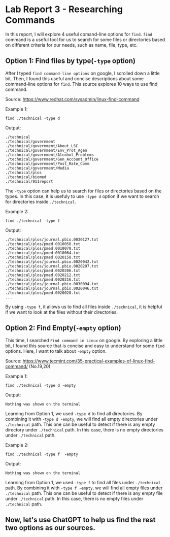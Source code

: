 # Lab Report 3 - Researching Commands
In this report, I will explore 4 useful comand-line options for `find`. `find` command is a useful tool for us to search for some files or directories based on different criteria for our needs, such as name, file, type, etc.

## Option 1: Find files by type(`-type` option)

After I typed `find command-line options` on google, I scrolled down a little bit. Then, I found this useful and concise descriptions about some command-line options for `find`. This source explores 10 ways to use find command.

Source: https://www.redhat.com/sysadmin/linux-find-command

Example 1:

```
find ./technical -type d
```
Output:
```
./technical
./technical/government
./technical/government/About_LSC
./technical/government/Env_Prot_Agen
./technical/government/Alcohol_Problems
./technical/government/Gen_Account_Office
./technical/government/Post_Rate_Comm
./technical/government/Media
./technical/plos
./technical/biomed
./technical/911report
```
The `-type` option can help us to search for files or directories based on the types. In this case, it is usefuly to use `-type d` option if we want to search for directories inside `./technical`.

Example 2:

```
find ./technical -type f
```
Output:
```
./technical/plos/journal.pbio.0030127.txt
./technical/plos/pmed.0010058.txt
./technical/plos/pmed.0010070.txt
./technical/plos/pmed.0010064.txt
./technical/plos/pmed.0020158.txt
./technical/plos/journal.pbio.0020042.txt
./technical/plos/journal.pbio.0020297.txt
./technical/plos/pmed.0020206.txt
./technical/plos/pmed.0020212.txt
./technical/plos/pmed.0020216.txt
./technical/plos/journal.pbio.0030094.txt
./technical/plos/journal.pbio.0020046.txt
./technical/plos/pmed.0020028.txt
...
```
By using `-type f`, it allows us to find all files inside `./technical`, it is helpful if we want to look at the files without their directories.

## Option 2: Find Empty(`-empty` option)

This time, I searched `Find command in Linux` on google. By exploring a little bit, I found this source that is concise and easy to understand for some `find` options. Here, I want to talk about `-empty` option.

Source: https://www.tecmint.com/35-practical-examples-of-linux-find-command/  (No.19,20)

Example 1:

```
find ./technical -type d -empty
```

Output:
```
Nothing was shown on the terminal
```
Learning from Option 1, we used `-type d` to find all directories. By combining it with `-type d -empty`, we will find all empty directories under `./technical` path. This one can be useful to detect if there is any empty directory under `./technical` path. In this case, there is no empty directories under `./technical` path.

Example 2:

```
find ./technical -type f  -empty
```

Output:
```
Nothing was shown on the terminal
```
Learning from Option 1, we used `-type f` to find all files under `./technical` path. By combining it with `-type f -empty`, we will find all empty files under `./technical` path. This one can be useful to detect if there is any empty file under `./technical` path. In this case, there is no empty files under `./technical` path.

## Now, let's use ChatGPT to help us find the rest two options as our sources.










